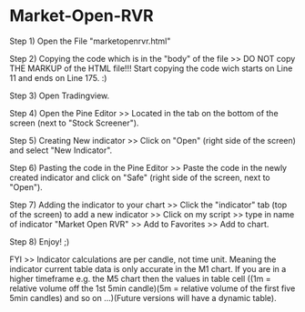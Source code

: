 # Market-Open-RVR

Step 1) Open the File "marketopenrvr.html"

Step 2) Copying the code which is in the "body" of the file >> DO NOT copy THE MARKUP of the HTML file!!! Start copying the code wich starts on Line 11 and ends on Line 175. :)

Step 3) Open Tradingview.

Step 4) Open the Pine Editor >> Located in the tab on the bottom of the screen (next to "Stock Screener"). 

Step 5) Creating New indicator >>  Click on "Open" (right side of the screen) and select "New Indicator".

Step 6) Pasting the code in the Pine Editor >> Paste the code in the newly created indicator and click on "Safe" (right side of the screen, next to "Open").

Step 7) Adding the indicator to your chart >> Click the "indicator" tab (top of the screen) to add a new indicator >> Click on my script >> type in name of indicator "Market Open RVR" >> Add to Favorites >> Add to chart.

Step 8) Enjoy! ;) 

FYI >> Indicator calculations are per candle, not time unit. Meaning the indicator current table data is only accurate in the M1 chart. 
       If you are in a higher timeframe e.g. the M5 chart then the values in table cell ((1m = relative volume off the 1st 5min candle)(5m = relative volume of the first five 5min candles) and so on ...)(Future versions will have a dynamic table).


